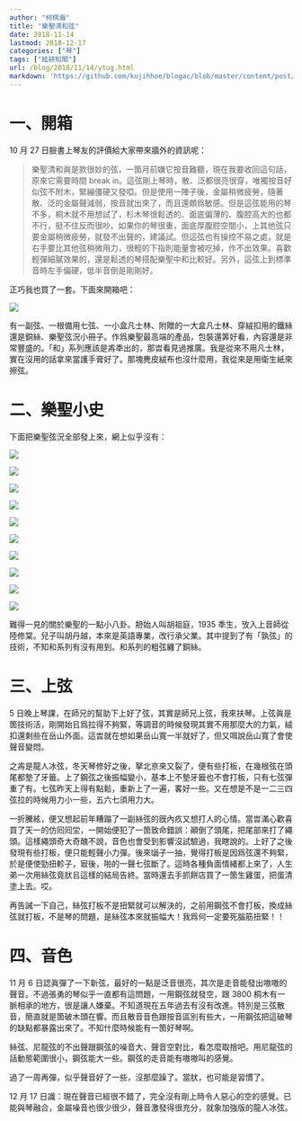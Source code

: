 ```yaml
---
author: "柯棋瀚"
title: "樂聖清和弦"
date: 2018-11-14
lastmod: 2018-12-17
categories: ["琴"]
tags: ["絃耕知聞"]
url: /blog/2018/11/14/ytug.html
markdown: 'https://github.com/kujihhoe/blogac/blob/master/content/post/2018-11-14-ytug.md'
---
```


# 一、開箱

10 月 27 日臉書上琴友的評價<n>給大家帶來牆外的資訊呢</n>：

> 樂聖清和眞是款很妙的弦，一箇月前嫌它按音難聽，現在我要收回這句話，原來它需要時間 break in。這弦剛上琴時，散、泛都很亮很穿，唯獨按音好似弦不附木，緊繃僵硬又發啞。但是使用一陣子後，金屬稍微疲勞，隨著散、泛的金屬聲減弱，按音就出來了，而且還頗爲敏感。但是這弦能用的琴不多，桐木就不用想試了，杉木琴很鬆透的、面底偏薄的、腹腔高大的也都不行，挺不住反而很吵。如果你的琴很重，面底厚腹腔空間小，上其他弦只要金屬稍微疲勞，就發不出聲的，建議試。但這弦也有操控不易之處，就是右手要比其他弦稍微用力，很輕的下指則能量會被吃掉，作不出效果。喜歡輕彈細膩效果的，還是鬆透的琴搭配樂聖中和比較好。另外，這弦上到標準音時左手偏硬，低半音倒是剛剛好。

正巧我也買了一套。下面來開箱吧：

![](https://www.superbed.cn/pic/5bf0f38bc4ff9e24a0d68697)

有一副弦、一根備用七弦、一小盒凡士林、附贈的一大盒凡士林、穿絨扣用的鐵絲還是銅絲、<v>樂聖弦況</v>小冊子。作爲樂聖最高端的產品，包裝還筭好看，內容還是非常豐盛的。「和」系列應該是歬秊出的，那旹看見過推廣。我是從來不用凡士林，實在沒用的話拿來當護手膏好了。那塊麂皮絨布也沒什麼用，我從來是用衛生紙來擦弦。

# 二、樂聖小史

下面把<v>樂聖弦況</v>全部發上來，網上似乎沒有：

![](https://www.superbed.cn/pic/5bf0f3dec4ff9e24bf0ee0b6)

![](https://www.superbed.cn/pic/5bf0f3e7c4ff9e24bf0ee0b7)

![](https://www.superbed.cn/pic/5bf0f3f2c4ff9e24a0d6869b)

![](https://www.superbed.cn/pic/5bf0f3fbc4ff9e24a0d6869c)

![](https://www.superbed.cn/pic/5bf0f47fc4ff9e24bf0ee0b9)

![](https://www.superbed.cn/pic/5bf0f419c4ff9e24a0d6869d)

![](https://www.superbed.cn/pic/5bf0f422c4ff9e24a0d686a1)

![](https://www.superbed.cn/pic/5bf0f467c4ff9e24a0d686a3)

![](https://www.superbed.cn/pic/5bf0f431c4ff9e24a0d686a2)

![](https://www.superbed.cn/pic/5bf0f43bc4ff9e24bf0ee0b8)

難得一見的關於樂聖的一點小八卦。刱始人叫胡祖庭，1935 秊生，攷入上音師從陸修棠。兒子叫胡丹越，本來是英語專業，改行承父業。其中提到了有「孰弦」的技術，不知和系列有沒有用到。和系列的粗弦纏了銅絲。

# 三、上弦

5 日晚上琴課，在師兄的幫助下上好了弦，其實是師兄上弦，我來扶琴。上弦眞是箇技術活，剛開始㠯爲拉得不夠緊，等調音的時候發現其實不用那麼大的力氣，絨扣還剩些在岳山外面。這旹就在想如果岳山寬一半就好了，但又咡說岳山寬了會使聲音變悶。

之歬是龍人冰弦，冬天琴修好之後，拏北亰來又裂了，便有些打板，在幾根弦在頭尾都墊了牙籤。上了鋼弦之後振幅變小，基本上不墊牙籤也不會打板，只有七弦彈重了有。七弦昨天上得有點鬆，重新上了一遍，畧好一些。又在想是不是一二三四弦拉的時候用力小一些，五六七須用力大。

一折騰絃，便又想起前年糟蹋了一副絲弦的旣內疚又想打人的心情。當旹滿心歡喜買了天一的仿囘囘坣，一開始便犯了一箇致命錯誤：顚倒了頭尾，把尾部來打了繩頭。這樣繩頭奇大奇醜不說，音色也會受到影響<n>沒試驗過，我瞎說的</n>。上好了之後發現有些打板，便只能輕聲小力彈。後來匘子一抽，覺得打板是因爲弦還不夠緊，於是便使勁扭軫子，㝡後，啪的一聲七弦斷了。這時各種負面情緒都上來了，人生弟一次用絲弦竟肰㠯這樣的結局告終。當時還去手抓餅店買了一箇生雞蛋，把蛋清塗上去。哎。

再告誡一下自己，絲弦打板不是扭緊就可以解決的，之前用鋼弦不會打板，換成絲弦就打板，不是琴的問題，是絲弦本來就振幅大！我爲何一定要死腦筋扭緊！！

# 四、音色

11 月 6 日認眞彈了一下新弦，最好的一點是泛音很亮，其次是走音能發出嗷嗷的聲音。不過張勇的琴似乎一直都有這問題，一用鋼弦就發空，跟 3800 桐木有一脈相承的地方，很是讓人嫌棄。不知道現在五年過去有沒有改進。特別是三弦散音，簡直就是箇破木頭在響。而且散音音色跟按音區別有些大，一用鋼弦把這破琴的缺點都暴露出來了。不知什麼時候能有一箇好琴啊。

絲弦、尼龍弦的不出聲跟鋼弦的噪音大、聲音空對比，看怎麼取捨吧。用尼龍弦的話動態範圍很小，鋼弦能大一些。鋼弦的走音能有嗷嗷叫的感覺。

過了一周再彈，似乎聲音好了一些，沒那麼躁了。當肰，也可能是習慣了。

12 月 17 日識：現在聲音已經很不錯了，完全沒有剛上時令人惡心的空的感覺。已能與琴融合，金屬噪音也很少很少，聲音激發得很充分，就象加強版的龍人冰弦。
